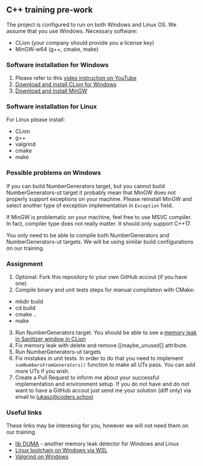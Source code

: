 ## C++ training pre-work

The project is configured to run on both Windows and Linux OS.
We assume that you use Windows. Necessary software:
- CLion (your company should provide you a license key)
- MinGW-w64 (g++, cmake, make)

### Software installation for Windows
1. Please refer to this [video instruction on YouTube](https://www.youtube.com/watch?v=neg4zt5mIwk)
2. [Download and install CLion for Windows](https://www.jetbrains.com/clion/download/#section=windows)
3. [Download and install MinGW](https://mingw-w64.org/doku.php/download/mingw-builds)

### Software installation for Linux
For Linux please install:
- CLion
- g++
- valgrind
- cmake
- make

### Possible problems on Windows
If you can build NumberGenerators target, but you cannot build NumberGenerators-ut target it probably mean that MinGW does not properly support exceptions on your machine. Please reinstall MinGW and select another type of exception implementation in `Exception` field.

If MinGW is problematic on your machine, feel free to use MSVC compiler. In fact, compiler type does not really matter. It should only support C++17.

You only need to be able to compile both NumberGenerators and NumberGenerators-ut targets. We will be using similar build configurations on our training.

### Assignment
1. Optional: Fork this repository to your own GitHub accout (if you have one)
2. Compile binary and unit tests
  steps for manual compilation with CMake:
  - mkdir build
  - cd build
  - cmake ..
  - make
3. Run NumberGenerators target. You should be able to see a [memory leak in Sanitizer window in CLion](https://www.jetbrains.com/help/clion/google-sanitizers.html#LSanChapter)
4. Fix memory leak with delete and remove [[maybe_unused]] attribute.
5. Run NumberGenerators-ut targets
6. Fix mistakes in unit tests. In order to do that you need to implement `sumNumbersFromGenerators()` function to make all UTs pass. You can add more UTs if you wish.
7. Create a Pull Request to inform me about your successful implementation and environment setup. If you do not have and do not want to have a GitHub accout just send me your solution (diff only) via email to lukasz@coders.school

### Useful links
These links may be interesing for you, however we will not need them on our training
- [lib DUMA](http://duma.sourceforge.net) - another memory leak detector for Windows and Linux
- [Linux toolchain on Windows via WSL](https://blog.jetbrains.com/clion/2018/01/clion-and-linux-toolchain-on-windows-are-now-friends/)
- [Valgrind on Windows](https://www.jetbrains.com/help/clion/memory-profiling-with-valgrind.html#valgrind-wsl)